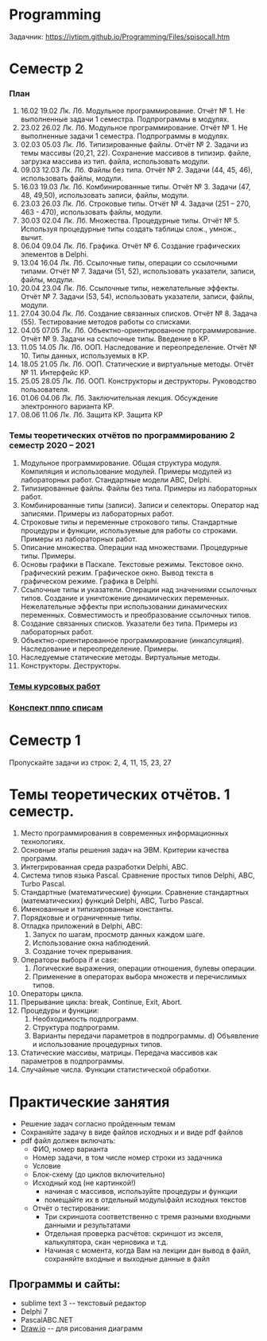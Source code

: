 # Programming

Задачник: https://ivtipm.github.io/Programming/Files/spisocall.htm


# Семестр 2
### План
1. 16.02 19.02 Лк. Лб. Модульное программирование. Отчёт № 1. Не выполненные задачи 1 семестра. Подпрограммы в модулях.
2. 23.02 26.02 Лк. Лб. Модульное программирование. Отчёт № 1. Не выполненные задачи 1 семестра. Подпрограммы в модулях.
3. 02.03 05.03 Лк. Лб. Типизированные файлы. Отчёт № 2. Задачи из темы массивы (20,21, 22). Сохранение массивов в типизир. файле, загрузка массива из тип. файла, использовать модули.
4. 09.03 12.03 Лк. Лб. Файлы без типа. Отчёт № 2. Задачи (44, 45, 46), использовать файлы, модули.
5. 16.03 19.03 Лк. Лб. Комбинированные типы. Отчёт № 3. Задачи (47, 48, 49,50), использовать записи, файлы, модули.
6. 23.03 26.03 Лк. Лб. Строковые типы. Отчёт № 4. Задачи (251 – 270, 463 - 470), использовать файлы, модули.
7. 30.03 02.04 Лк. Лб. Множества. Процедурные типы. Отчёт № 5. Используя процедурные типы создать таблицы слож., умнож., вычит.
8. 06.04 09.04 Лк. Лб. Графика. Отчёт № 6. Создание графических элементов в Delphi.
9. 13.04 16.04 Лк. Лб. Ссылочные типы, операции со ссылочными типами. Отчёт № 7. Задачи (51, 52), использовать указатели, записи, файлы, модули.
10. 20.04 23.04 Лк. Лб. Ссылочные типы, нежелательные эффекты. Отчёт № 7. Задачи (53, 54), использовать указатели, записи, файлы, модули.
11. 27.04 30.04 Лк. Лб. Создание связанных списков. Отчёт № 8. Задача (55). Тестирование методов работы со списками.
12. 04.05 07.05 Лк. Лб. Объектно-ориентированное программирование. Отчёт № 9. Задачи на ссылочные типы. Введение в КР.
13. 11.05 14.05 Лк. Лб. ООП. Наследование и переопределение. Отчёт № 10. Типы данных, используемых в КР.
14. 18.05 21.05 Лк. Лб. ООП. Статические и виртуальные методы. Отчёт № 11. Интерфейс КР.
15. 25.05 28.05 Лк. Лб. ООП. Конструкторы и деструкторы. Руководство пользователя.
16. 01.06 04.06 Лк. Лб. Заключительная лекция. Обсуждение электронного варианта КР.
17. 08.06 11.06 Лк. Лб. Защита КР. Защита КР

### Темы теоретических отчётов по программированию 2 семестр 2020 – 2021
1. Модульное программирование. Общая структура модуля. Компиляция и использование модулей. Примеры модулей из лабораторных работ. Стандартные модели ABC, Delphi.
2. Типизированные файлы. Файлы без типа. Примеры из лабораторных работ.
3. Комбинированные типы (записи). Записи и селекторы. Оператор над записями. Примеры из лабораторных работ.
4. Строковые типы и переменные строкового типы. Стандартные процедуры и функции, используемые для работы со строками. Примеры из лабораторных работ.
5. Описание множества. Операции над множествами. Процедурные типы. Примеры.
6. Основы графики в Паскале. Текстовые режимы. Текстовое окно. Графический режим. Графическое окно. Вывод текста в графическом режиме. Графика в Delphi.
7. Ссылочные типы и указатели. Операции над значениями ссылочных типов. Создание и уничтожение динамических переменных. Нежелательные эффекты при использовании динамических переменных. Совместимость и преобразование ссылочных типов.
8. Создание связанных списков. Указатели без типа. Примеры из лабораторных работ.
9. Объектно-ориентированное программирование (инкапсуляция). Наследование и переопределение. Примеры.
10. Наследуемые статические методы. Виртуальные методы.
11. Конструкторы. Деструкторы. 

### [Темы курсовых работ](https://github.com/ivtipm/Programming/blob/master/course_work.md)
### [Конспект пппо списам](Списки.docx)

# Семестр 1

Пропускайте задачи из строк: 2, 4, 11, 15, 23, 27
# Темы теоретических отчётов. 1 семестр.
1. Место программирования в современных информационных технологиях.
2. Основные этапы решения задач на ЭВМ. Критерии качества программ.
3. Интегрированная среда разработки Delphi, ABC.
4. Система типов языка Pascal. Сравнение простых типов Delphi, ABC, Turbo Pascal.
5. Стандартные (математические) функции. Сравнение стандартных (математических) функций Delphi, ABC, Turbo Pascal.
6. Именованные и типизированные константы.
7. Порядковые и ограниченные типы.
8. Отладка приложений в Delphi, ABC:
   1. Запуск по шагам, просмотр данных каждом шаге.
   1. Использование окна наблюдений.
   1. Создание точек прерывания.
9. Операторы выбора if и case:
    1. Логические выражения, операции отношения, булевы операции.
    1. Применение в операторах выбора множеств и перечислимых типов.
10. Операторы цикла.
11. Прерывание цикла: break, Continue, Exit, Abort.
12. Процедуры и функции:
    1. Необходимость подпрограмм.
    1. Структура подпрограмм.
    1. Варианты передачи параметров в подпрограммы.
  d) Объявление и использование процедурных типов.
13. Статические массивы, матрицы. Передача массивов как параметров в подпрограммы.
14. Случайные числа. Функции статистической обработки. 

# Практические занятия
- Решение задач согласно пройденным темам
- Сохраняйте задачу в виде файлов исходных и и виде pdf файлов
- pdf файл должен включать:
   - ФИО, номер варианта
   - Номер задачи, в том числе номер строки из задачника
   - Условие
   - Блок-схему (до циклов включительно)
   - Исходный код (не картинкой!)
      - начиная с массивов, используйте процедуры и функции
      - помещайте их в отдельный модуль\файл исходных текстов
   - Отчёт о тестировании:
      - Три скриншота соответственно с тремя разными входными данными и результатами
      - Отдельная проверка расчётов: скриншот из экселя, калькулятора, скан черновика и т.д.
      - Начиная с момента, когда Вам на лекции дан вывод в файл, сохраняйте входные и выходные данные в файл


## Программы и сайты:
- sublime text 3 -- текстовый редактор
- Delphi 7
- PascalABC.NET
- [Draw.io](https://app.diagrams.net) -- для рисования диаграмм
